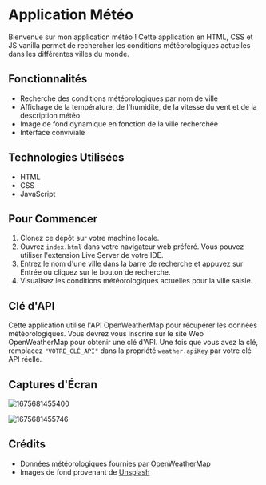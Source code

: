 # Application Météo

Bienvenue sur mon application météo ! Cette application en HTML, CSS et JS vanilla permet de rechercher les conditions météorologiques actuelles dans les différentes villes du monde.

## Fonctionnalités

- Recherche des conditions météorologiques par nom de ville
- Affichage de la température, de l'humidité, de la vitesse du vent et de la description météo
- Image de fond dynamique en fonction de la ville recherchée
- Interface conviviale

## Technologies Utilisées

- HTML
- CSS
- JavaScript

## Pour Commencer

1. Clonez ce dépôt sur votre machine locale.
2. Ouvrez `index.html` dans votre navigateur web préféré. Vous pouvez utiliser l'extension Live Server de votre IDE.
3. Entrez le nom d'une ville dans la barre de recherche et appuyez sur Entrée ou cliquez sur le bouton de recherche.
4. Visualisez les conditions météorologiques actuelles pour la ville saisie.

## Clé d'API

Cette application utilise l'API OpenWeatherMap pour récupérer les données météorologiques. Vous devrez vous inscrire sur le site Web OpenWeatherMap pour obtenir une clé d'API. Une fois que vous avez la clé, remplacez `"VOTRE_CLÉ_API"` dans la propriété `weather.apiKey` par votre clé API réelle.

## Captures d'Écran

![1675681455400](https://github.com/DrissHaddadi/Meteo-App/assets/114992810/f2dc7a44-c58c-4673-8f91-11078890904d)

![1675681455746](https://github.com/DrissHaddadi/Meteo-App/assets/114992810/0dbe7257-736b-4d7b-8990-f84cf174c672)


## Crédits

- Données météorologiques fournies par [OpenWeatherMap](https://openweathermap.org/)
- Images de fond provenant de [Unsplash](https://unsplash.com/)
